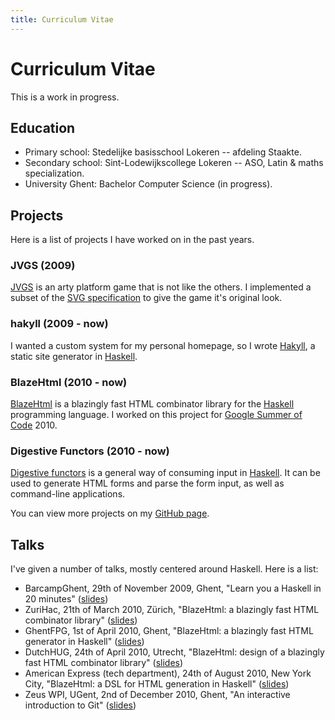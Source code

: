 ```yaml
---
title: Curriculum Vitae
---
```


# Curriculum Vitae

This is a work in progress.

## Education

- Primary school: Stedelijke basisschool Lokeren -- afdeling Staakte.
- Secondary school: Sint-Lodewijkscollege Lokeren -- ASO, Latin & maths
  specialization.
- University Ghent: Bachelor Computer Science (in progress).

## Projects

Here is a list of projects I have worked on in the past years.

### JVGS (2009)

[JVGS] is an arty platform game that is not like the others. I implemented a
subset of the [SVG specification] to give the game it's original look.

[JVGS]: http://jvgs.sf.net/
[SVG specification]: http://www.w3.org/Graphics/SVG/

### hakyll (2009 - now)

I wanted a custom system for my personal homepage, so I wrote [Hakyll], a static
site generator in [Haskell]. 

[Hakyll]: http://jaspervdj.be/hakyll
[Haskell]: http://haskell.org/

### BlazeHtml (2010 - now)

[BlazeHtml] is a blazingly fast HTML combinator library for the [Haskell]
programming language. I worked on this project for [Google Summer of Code] 2010.

[BlazeHtml]: http://jaspervdj.be/blaze
[Google Summer of Code]: http://code.google.com/soc/

### Digestive Functors (2010 - now)

[Digestive functors] is a general way of consuming input in [Haskell]. It can be
used to generate HTML forms and parse the form input, as well as command-line
applications.

[Digestive functors]: http://github.com/jaspervdj/digestive-functors/

You can view more projects on my [GitHub page].

[GitHub page]: http://github.com/jaspervdj

## Talks

I've given a number of talks, mostly centered around Haskell. Here is a list:

- BarcampGhent, 29th of November 2009, Ghent, "Learn you a Haskell in 20 minutes"
  ([slides]($root/files/2009-barcampghent-haskell.pdf))
- ZuriHac, 21th of March 2010, Zürich, "BlazeHtml: a blazingly fast HTML
  combinator library"
  ([slides]($root/files/2010-zurihac-blaze-html.pdf))
- GhentFPG, 1st of April 2010, Ghent, "BlazeHtml: a blazingly fast HTML
  generator in Haskell"
  ([slides]($root/files/2010-ghentfpg-blaze-html.pdf))
- DutchHUG, 24th of April 2010, Utrecht, "BlazeHtml: design of a blazingly fast
  HTML combinator library"
  ([slides]($root/files/2010-dutchhug-blaze-html.pdf))
- American Express (tech department), 24th of August 2010, New York City,
  "BlazeHtml: a DSL for HTML generation in Haskell"
  ([slides]($root/files/2010-amex-blaze-html.pdf))
- Zeus WPI, UGent, 2nd of December 2010, Ghent, "An interactive introduction to
  Git"
  ([slides]($root/files/2010-zeus-git.pdf))


<!--
## Conferences attended

### ZuriHac (2010)

I travelled to Zürich in March, 2010, to attend ZuriHac, which then was the
largest Haskell Hackaton ever.

### BelHac (2010)

In november 2010, we organized BelHac, the 12th Haskell Hackathon in Ghent.
-->

